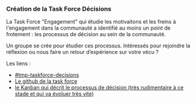 ### Création de la Task Force Décisions

La Task Force "Engagement" qui étudie les motivaitons et les freins à l'engagement dans la communauté a identifié au moins un point de frotement : les processus de décision au sein de la communauté.

Un groupe se crée pour étudier ces processus. Intéressés pour rejoindre la réflexion ou nous faire un retour d’expérience sur votre vécu ?

Les liens : 

- [#tmp-taskforce-decisions](https://startups-detat.slack.com/archives/C01BZ6C5X1P)
- [Le github de la task force](https://github.com/edacook/decisions-beta-gouv/projects/1)
- [le Kanban qui décrit le processus de décision (très rudimentaire à ce stade et qui va évoluer très vite)](https://trello.com/b/EscV8Zo6/betagouvfr-d%C3%A9cisions)
